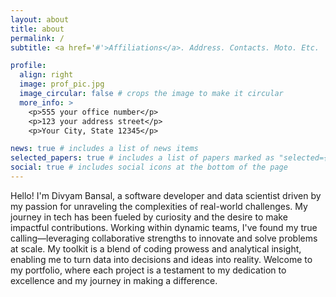 ```yaml
---
layout: about
title: about
permalink: /
subtitle: <a href='#'>Affiliations</a>. Address. Contacts. Moto. Etc.

profile:
  align: right
  image: prof_pic.jpg
  image_circular: false # crops the image to make it circular
  more_info: >
    <p>555 your office number</p>
    <p>123 your address street</p>
    <p>Your City, State 12345</p>

news: true # includes a list of news items
selected_papers: true # includes a list of papers marked as "selected={true}"
social: true # includes social icons at the bottom of the page
---
```


Hello! I'm Divyam Bansal, a software developer and data scientist driven by my passion for unraveling the complexities of real-world challenges. My journey in tech has been fueled by curiosity and the desire to make impactful contributions. Working within dynamic teams, I've found my true calling—leveraging collaborative strengths to innovate and solve problems at scale. My toolkit is a blend of coding prowess and analytical insight, enabling me to turn data into decisions and ideas into reality. Welcome to my portfolio, where each project is a testament to my dedication to excellence and my journey in making a difference.
